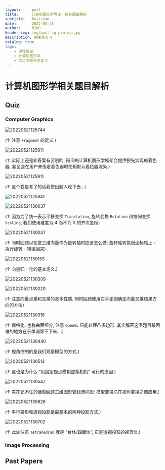 ```yaml
---
layout:     post
title:      计算机图形学导论：相关题目解析
subtitle:   Revision
date:       2022-05-21
author:     R1NG
header-img: img/post-bg-prolog.jpg
description: 期末总复习
catalog: true
tags:
    - 课程笔记
    - 计算机图形学
    - 大二下期末总复习
---
```


# 计算机图形学相关题目解析

## Quiz

### Computer Graphics

![20220521125744](https://cdn.jsdelivr.net/gh/KirisameR/KirisameR.github.io/img/blogpost_images/20220521125744.png)

($\uparrow$ 注意 `Fragment` 的定义.)

![20220521125811](https://cdn.jsdelivr.net/gh/KirisameR/KirisameR.github.io/img/blogpost_images/20220521125811.png)

($\uparrow$ 实际上还是和答案有区别的: 阳间的计算机图形学框架会提供预先实现的着色器, 甚至会在用户未指定着色器时使用默认着色器渲染.)

![20220521125911](https://cdn.jsdelivr.net/gh/KirisameR/KirisameR.github.io/img/blogpost_images/20220521125911.png)

($\uparrow$ 这个要是考了的话我把出题人吃下去...)

![20220521125941](https://cdn.jsdelivr.net/gh/KirisameR/KirisameR.github.io/img/blogpost_images/20220521125941.png)

![20220521130037](https://cdn.jsdelivr.net/gh/KirisameR/KirisameR.github.io/img/blogpost_images/20220521130037.png)

($\uparrow$ 因为为了统一表示平移变换 `Translation`, 旋转变换 `Rotation` 和拉伸变换 `Scaling`, 我们使用维度为 $4$ 而不为 $3$ 的齐次坐标)

![20220521130047](https://cdn.jsdelivr.net/gh/KirisameR/KirisameR.github.io/img/blogpost_images/20220521130047.png)

($\uparrow$ 同时回顾以任意三维向量作为旋转轴时应该怎么做: 旋转轴转换到坐标轴上 - 执行旋转 - 转换回来)

![20220521130153](https://cdn.jsdelivr.net/gh/KirisameR/KirisameR.github.io/img/blogpost_images/20220521130153.png)

($\uparrow$ 向量归一化的基本定义.)

![20220521130309](https://cdn.jsdelivr.net/gh/KirisameR/KirisameR.github.io/img/blogpost_images/20220521130309.png)

![20220521130220](https://cdn.jsdelivr.net/gh/KirisameR/KirisameR.github.io/img/blogpost_images/20220521130220.png)

($\uparrow$ 注意向量点乘和叉乘的基本性质, 同时回顾使用右手定则确定向量叉乘结果方向的方法)

![20220521130318](https://cdn.jsdelivr.net/gh/KirisameR/KirisameR.github.io/img/blogpost_images/20220521130318.png)

($\uparrow$ 栅格化, 也称曲面细分, 注意 `OpenGL` 只能处理凸多边形. 其实解答这类题目最困难的地方在于单词背不下来....)

![20220521130440](https://cdn.jsdelivr.net/gh/KirisameR/KirisameR.github.io/img/blogpost_images/20220521130440.png)

($\uparrow$ 视角控制的是我们观察模型的方式.)

![20220521130513](https://cdn.jsdelivr.net/gh/KirisameR/KirisameR.github.io/img/blogpost_images/20220521130513.png)

($\uparrow$ 这也是为什么 “用固定视点模拟虚拟相机” 可行的原因.)

![20220521130547](https://cdn.jsdelivr.net/gh/KirisameR/KirisameR.github.io/img/blogpost_images/20220521130547.png)

($\uparrow$ 实在记不住的话就回顾三维图形管线流程图: 模型变换总在视角变换之前应用.)

![20220521130626](https://cdn.jsdelivr.net/gh/KirisameR/KirisameR.github.io/img/blogpost_images/20220521130626.png)

($\uparrow$ 平行投影和透视投影是最基本的两种投影方式.)

![20220521130702](https://cdn.jsdelivr.net/gh/KirisameR/KirisameR.github.io/img/blogpost_images/20220521130702.png)

($\uparrow$ 此处注意 `Tetrahedron` 就是 “台体/四面体”, 它是透视投影的视景体.)


### Image Processing

## Past Papers